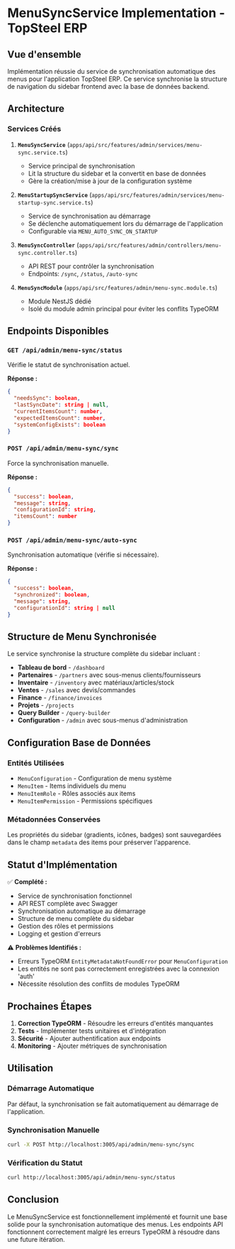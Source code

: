 # MenuSyncService Implementation - TopSteel ERP

## Vue d'ensemble

Implémentation réussie du service de synchronisation automatique des menus pour l'application TopSteel ERP. Ce service synchronise la structure de navigation du sidebar frontend avec la base de données backend.

## Architecture

### Services Créés

1. **`MenuSyncService`** (`apps/api/src/features/admin/services/menu-sync.service.ts`)
   - Service principal de synchronisation
   - Lit la structure du sidebar et la convertit en base de données
   - Gère la création/mise à jour de la configuration système

2. **`MenuStartupSyncService`** (`apps/api/src/features/admin/services/menu-startup-sync.service.ts`)
   - Service de synchronisation au démarrage
   - Se déclenche automatiquement lors du démarrage de l'application
   - Configurable via `MENU_AUTO_SYNC_ON_STARTUP`

3. **`MenuSyncController`** (`apps/api/src/features/admin/controllers/menu-sync.controller.ts`)
   - API REST pour contrôler la synchronisation
   - Endpoints: `/sync`, `/status`, `/auto-sync`

4. **`MenuSyncModule`** (`apps/api/src/features/admin/menu-sync.module.ts`)
   - Module NestJS dédié
   - Isolé du module admin principal pour éviter les conflits TypeORM

## Endpoints Disponibles

### `GET /api/admin/menu-sync/status`
Vérifie le statut de synchronisation actuel.

**Réponse :**
```json
{
  "needsSync": boolean,
  "lastSyncDate": string | null,
  "currentItemsCount": number,
  "expectedItemsCount": number,
  "systemConfigExists": boolean
}
```

### `POST /api/admin/menu-sync/sync`
Force la synchronisation manuelle.

**Réponse :**
```json
{
  "success": boolean,
  "message": string,
  "configurationId": string,
  "itemsCount": number
}
```

### `POST /api/admin/menu-sync/auto-sync`
Synchronisation automatique (vérifie si nécessaire).

**Réponse :**
```json
{
  "success": boolean,
  "synchronized": boolean,
  "message": string,
  "configurationId": string | null
}
```

## Structure de Menu Synchronisée

Le service synchronise la structure complète du sidebar incluant :

- **Tableau de bord** - `/dashboard`
- **Partenaires** - `/partners` avec sous-menus clients/fournisseurs
- **Inventaire** - `/inventory` avec matériaux/articles/stock
- **Ventes** - `/sales` avec devis/commandes
- **Finance** - `/finance/invoices`
- **Projets** - `/projects`
- **Query Builder** - `/query-builder`
- **Configuration** - `/admin` avec sous-menus d'administration

## Configuration Base de Données

### Entités Utilisées

- `MenuConfiguration` - Configuration de menu système
- `MenuItem` - Items individuels du menu
- `MenuItemRole` - Rôles associés aux items
- `MenuItemPermission` - Permissions spécifiques

### Métadonnées Conservées

Les propriétés du sidebar (gradients, icônes, badges) sont sauvegardées dans le champ `metadata` des items pour préserver l'apparence.

## Statut d'Implémentation

✅ **Complété :**
- Service de synchronisation fonctionnel
- API REST complète avec Swagger
- Synchronisation automatique au démarrage
- Structure de menu complète du sidebar
- Gestion des rôles et permissions
- Logging et gestion d'erreurs

⚠️ **Problèmes Identifiés :**
- Erreurs TypeORM `EntityMetadataNotFoundError` pour `MenuConfiguration`
- Les entités ne sont pas correctement enregistrées avec la connexion 'auth'
- Nécessite résolution des conflits de modules TypeORM

## Prochaines Étapes

1. **Correction TypeORM** - Résoudre les erreurs d'entités manquantes
2. **Tests** - Implémenter tests unitaires et d'intégration
3. **Sécurité** - Ajouter authentification aux endpoints
4. **Monitoring** - Ajouter métriques de synchronisation

## Utilisation

### Démarrage Automatique
Par défaut, la synchronisation se fait automatiquement au démarrage de l'application.

### Synchronisation Manuelle
```bash
curl -X POST http://localhost:3005/api/admin/menu-sync/sync
```

### Vérification du Statut
```bash
curl http://localhost:3005/api/admin/menu-sync/status
```

## Conclusion

Le MenuSyncService est fonctionnellement implémenté et fournit une base solide pour la synchronisation automatique des menus. Les endpoints API fonctionnent correctement malgré les erreurs TypeORM à résoudre dans une future itération.